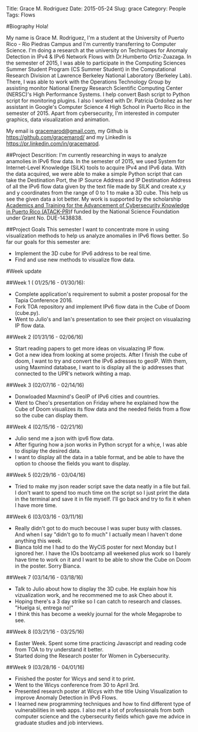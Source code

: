 Title: Grace M. Rodriguez
Date: 2015-05-24
Slug: grace
Category: People
Tags: Flows


#Biography
Hola!

My name is Grace M. Rodriguez, I'm a student at the University of Puerto Rico - Rio Piedras Campus and I'm currently transferring to Computer Science. I'm doing a research
at the university on Techniques for Anomaly Detection in IPv4 & IPv6
Network Flows with Dr.Humberto Ortiz-Zuazaga. In the semester of 2015, I was able to participate in the  Computing Sciences Summer Student Program (CS Summer Student) in the Computational Research Division at Lawrence Berkeley National Laboratory (Berkeley Lab). There, I was able to work with the Operations Technology Group by assisting monitor
National Energy Research Scientific Computing Center (NERSC)'s High Performance Systems. I help convert Bash script to Python script for monitoring plugins. I also I worked with Dr. Patricia Ordoñez
as her assistant in Google's Computer Science 4 High School in Puerto Rico in the semester of 2015. Apart from cybersecurity, I'm interested in computer graphics, data visualization and animation. 

My email is <gracemarod@gmail.com>, my Github is
<https://github.com/gracemarod/> and my Linkedln is
<https://pr.linkedin.com/in/gracemarod>.

##Project Descrition:
I'm currently researching in ways to analyze anamolies in IPv6 flow data. In the semester of 2015, we used System for Internet-Level Knowledge (SiLK) tools to acquire IPv4 and IPv6 data. With the data acquired, we were able to make a simple Python script that can take the Destination Port, the IP Source Address and IP Destination Address of all the IPv6 flow data given by the text file made by SILK and create x,y and y coordinates from the range of 0 to 1 to make a 3D cube. This help us see the given data a lot better.
My work is supported by the scholarship
[Academics and Training for the Advancement of Cybersecurity Knowledge in Puerto Rico (ATACK-PR)](http://atackpr.ccom.uprrp.edu/)f
funded by the National Science Foundation under Grant
No. DUE-1438838. 

##Project Goals
This semester I want to concentrate more in using visualization  methods to help us analyze anomalies in IPv6 flows better. So far our goals for this semester are:
- Implement the 3D cube for IPv6 address to be real time.
- Find and use new methods to visualize flow data. 

#Week update

##Week 1 ( 01/25/16 - 01/30/16):
- Complete application's requirement to submit a poster proposal for the Tapia Conference 2016.
- Fork TOA repository and implement IPv6 flow data in the Cube of Doom (cube.py).
- Went to Julio's and Ian's presentation to see their project on visualazing IP flow data.

##Week 2 (01/31/16 - 02/06/16)
- Start reading papers to get more ideas on visualazing IP flow.
- Got a new idea from looking at some projects. After I finish the cube of doom, I want to try and convert the IPv6 adresses to geoIP. With them, using Maxmind database, I want to is display all the ip addresses that connected to the UPR's network wihting a map.   

##Week 3 (02/07/16 - 02/14/16)
- Donwloaded Maxmind's GeoIP of IPv6 cities and countries.
- Went to Cheo's presentation on Friday where he explained how the Cube of Doom visualizes its flow data and 
  the needed fields from a flow so the cube can display them. 

##Week 4 (02/15/16 - 02/21/16)
- Julio send me a json with ipv6 flow data.
- After figuring how a json works in Python scrypt for a whi;e, I was able to display the desired data.
- I want to display all the data in a table format, and be able to have the option to choose the fields you want to display.

##Week 5 (02/29/16 - 03/04/16)
- Tried to make my json reader script save the data neatly in a file but fail. I don't want to spend too much time on the script so I just print the data in the terminal and save it in file myself. I'll go back and try to fix it when I have more time.

##Week 6 (03/03/16 - 03/11/16)
- Really didn't got to do much becouse I was super busy with classes. And when I say "didn't go to fo much" I actually mean I haven't done anything this week.
- Bianca told me I had to do the WyCiS poster for next Monday but I ignored her. I have the IOs bootcamp all weekened plus work so I barely have time to work on it and I want to be able to show the Cube on Doom in the poster. Sorry Bianca.

##Week 7 (03/14/16 - 03/18/16)
- Talk to Julio about how to display the 3D cube. He explain how his vizualization work, and he recommened me to ask Cheo about it.
- Hoping there's a 3 day strike so I can catch to research and classes. "Huelga si, entrega no!"
- I think this has become a weekly journal for the whole Megaprobe to see. 

##Week 8 (03/21/16 - 03/25/16)
- Easter Week. Spent some time practicing Javascript and reading code from TOA to try understand it better.
- Started doing the Research poster for Women in Cybersecurity.

##Week 9 (03/28/16 - 04/01/16)
- Finished the poster for Wicys and send it to print.
- Went to the Wicys conference from 30 to April 3rd. 
- Presented research poster at Wicys with the title Using Visualization to improve Anomaly Detection in IPv6 Flows.
- I learned new programming techniques and how to find different type of vulnerabilities in web apps. I also met a lot of professionals from both computer science and the cybersecurity fields which gave me advice in graduate studies and job interviews.



